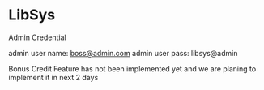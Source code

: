 # LibSys
Admin Credential

admin user name: boss@admin.com
admin user pass: libsys@admin


Bonus Credit Feature has not been implemented yet and we are planing to implement it in next 2 days
